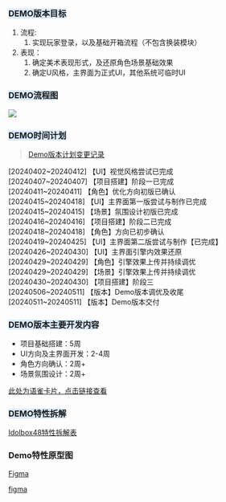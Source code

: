 ### <font style="background-color:#D9EAFC;">DEMO版本目标</font>
1. 流程: 
    1. 实现玩家登录，以及基础开箱流程（不包含换装模块）
2. 表现：
    1. 确定美术表现形式，及还原角色场景基础效果
    2. 确定U风格，主界面为正式UI，其他系统可临时UI

### <font style="background-color:#D9EAFC;">DEMO流程图</font>
![](https://cdn.nlark.com/yuque/0/2024/png/12923683/1712556667146-518125a6-49c5-4e64-8634-dd8e20787188.png)

### <font style="background-color:#D9EAFC;">DEMO时间计划</font>
> [Demo版本计划变更记录](https://snh48group.yuque.com/mwyfd0/wwrv6s/odpkiy527stsq14g)
>

[20240402~20240412] 【UI】视觉风格尝试已完成  
[20240407~20240407] 【项目搭建】阶段一已完成  
[20240411~20240411] 【角色】优化方向初版已确认  
[20240415~20240418] 【UI】主界面第一版尝试与制作已完成  
[20240415~20240415] 【场景】氛围设计初版已完成  
[20240416~20240416] 【项目搭建】阶段二已完成  
[20240418~20240418] 【角色】方向已初步确认  
[20240419~20240425] 【UI】主界面第二版尝试与制作【已完成】  
[20240426~20240430] 【UI】主界面引擎内效果还原  
[20240429~20240429] 【角色】引擎效果上传并持续调优  
[20240429~20240429] 【场景】引擎效果上传并持续调优  
[20240430~20240430] 【项目搭建】阶段三  
[20240506~20240511] 【版本】Demo版本调优及收尾  
[20240511~20240511] 【版本】Demo版本交付  

### <font style="background-color:#D9EAFC;">DEMO版本主要开发内容</font>
+ 项目基础搭建：5周
+ UI方向及主界面开发：2-4周
+ 角色方向确认：2周+
+ 场景氛围设计：2周+

[此处为语雀卡片，点击链接查看](https://www.yuque.com/mwyfd0/wwrv6s/gwbpum5hax3oghqs#mgIKe)

### <font style="background-color:#D9EAFC;">DEMO特性拆解</font>
[Idolbox48特性拆解表](https://snh48group.yuque.com/mwyfd0/wwrv6s/dkdcbxltvumxuzky)

### Demo特性原型图
[Figma](https://www.figma.com/proto/ur2EQGzWSUhGfkkGMuJgm8/Untitled?type=design&node-id=17-7&t=uDyYDnm62RLafeXf-0&scaling=min-zoom&page-id=0%3A1&starting-point-node-id=17%3A7)

[figma](https://www.figma.com/embed?embed_host=share&url=https%3A%2F%2Fwww.figma.com%2Ffile%2Fur2EQGzWSUhGfkkGMuJgm8%2FUntitled%3Ftype%3Ddesign%26node-id%3D0-1%26mode%3Ddesign%26t%3DJzbhvIJ3OYltYHqN-0)

